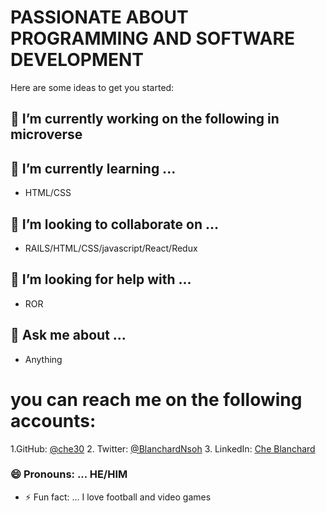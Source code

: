 
# PASSIONATE ABOUT PROGRAMMING AND SOFTWARE DEVELOPMENT


Here are some ideas to get you started:

## 🔭 I’m currently working on the following in microverse
## 🌱 I’m currently learning ...
- HTML/CSS
## 👯 I’m looking to collaborate on ...
- RAILS/HTML/CSS/javascript/React/Redux
## 🤔 I’m looking for help with ... 
- ROR
## 💬 Ask me about ...  
- Anything
# you can reach me on the following accounts:
1.GitHub: [@che30](https://github.com/che30)
2. Twitter: [@BlanchardNsoh](https://twitter.com/BlanchardNsoh )
3. LinkedIn: [Che Blanchard](https://www.linkedin.com/in/che-nsoh-9455271b0/)


### 😄 Pronouns: ... HE/HIM
- ⚡ Fun fact: ...  I love football and video games
